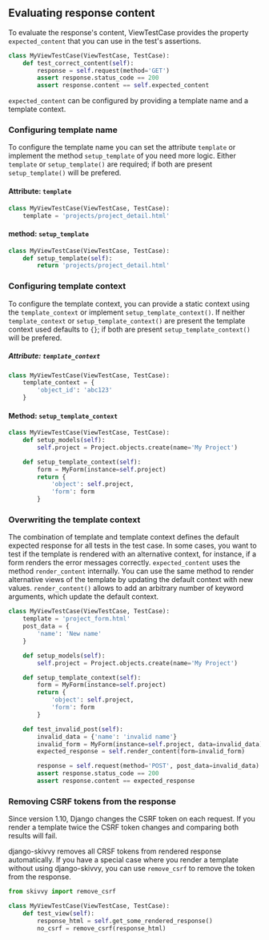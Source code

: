 ## Evaluating response content

To evaluate the response's content, ViewTestCase provides the property `expected_content` that you can use in the test's assertions.

```python
class MyViewTestCase(ViewTestCase, TestCase):
    def test_correct_content(self):
        response = self.request(method='GET')
        assert response.status_code == 200
        assert response.content == self.expected_content
```

`expected_content` can be configured by providing a template name and a template context.

### Configuring template name

To configure the template name you can set the attribute `template` or implement the method `setup_template` of you need more logic. Either `template` or `setup_template()` are required; if both are present `setup_template()` will be prefered. 

#### Attribute: `template`

```python
class MyViewTestCase(ViewTestCase, TestCase):
    template = 'projects/project_detail.html'
```

#### method: `setup_template`

```python
class MyViewTestCase(ViewTestCase, TestCase):
    def setup_template(self):
        return 'projects/project_detail.html'
```

### Configuring template context

To configure the template context, you can provide a static context using the `template_context` or implement `setup_template_context()`. If neither `template_context` or `setup_template_context()` are present the template context used defaults to `{}`; if both are present `setup_template_context()` will be prefered. 

##### Attribute: `template_context`

```python
class MyViewTestCase(ViewTestCase, TestCase):
    template_context = {
        'object_id': 'abc123'
    }
```

#### Method: `setup_template_context`

```python
class MyViewTestCase(ViewTestCase, TestCase):
    def setup_models(self):
        self.project = Project.objects.create(name='My Project')

    def setup_template_context(self):
        form = MyForm(instance=self.project)
        return {
            'object': self.project,
            'form': form
        }
```

### Overwriting the template context

The combination of template and template context defines the default expected response for all tests in the test case. In some cases, you want to test if the template is rendered with an alternative context, for instance, if a form renders the error messages correctly. `expected_content` uses the method `render_content` internally. You can use the same method to render alternative views of the template by updating the default context with new values. `render_content()` allows to add an arbitrary number of keyword arguments, which update the default context.

```python
class MyViewTestCase(ViewTestCase, TestCase):
    template = 'project_form.html'
    post_data = {
        'name': 'New name'
    }

    def setup_models(self):
        self.project = Project.objects.create(name='My Project')

    def setup_template_context(self):
        form = MyForm(instance=self.project)
        return {
            'object': self.project,
            'form': form
        }

    def test_invalid_post(self):
        invalid_data = {'name': 'invalid name'}
        invalid_form = MyForm(instance=self.project, data=invalid_data)
        expected_response = self.render_content(form=invalid_form)

        response = self.request(method='POST', post_data=invalid_data)
        assert response.status_code == 200
        assert response.content == expected_response
```

### Removing CSRF tokens from the response

Since version 1.10, Django changes the CSRF token on each request. If you render a template twice the CSRF token changes and comparing both results will fail. 

django-skivvy removes all CRSF tokens from rendered response automatically. If you have a special case where you render a template without using django-skivvy, you can use `remove_csrf` to remove the token from the response.

```python
from skivvy import remove_csrf

class MyViewTestCase(ViewTestCase, TestCase):
    def test_view(self):
        response_html = self.get_some_rendered_response()
        no_csrf = remove_csrf(response_html)

```

